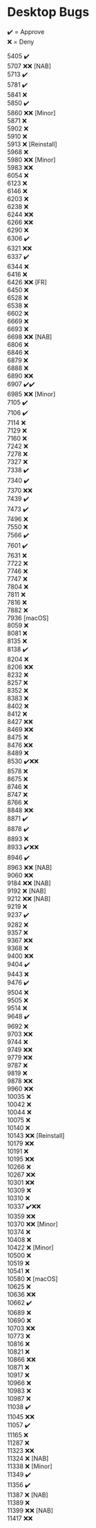 # Desktop Bugs

✔️ = Approve  
❌ = Deny

5405 ✔️  
5707 ❌❌ [NAB]  
5713 ✔️  
5781 ✔️  
5841 ❌  
5850 ✔️  
5860 ❌❌ [Minor]  
5871 ❌  
5902 ❌  
5910 ❌  
5913 ❌ [Reinstall]  
5968 ❌  
5980 ❌❌ [Minor]  
5983 ❌❌  
6054 ❌  
6123 ❌  
6146 ❌  
6203 ❌  
6238 ❌  
6244 ❌❌  
6266 ❌❌  
6290 ❌  
6306 ✔️  
6321 ❌❌  
6337 ✔️  
6344 ❌  
6416 ❌  
6426 ❌❌ [FR]  
6450 ❌  
6528 ❌  
6538 ❌  
6602 ❌  
6669 ❌  
6693 ❌  
6698 ❌❌ [NAB]  
6806 ❌  
6846 ❌  
6879 ❌  
6888 ❌  
6890 ❌❌  
6907 ✔️✔️  
6985 ❌❌ [Minor]  
7105 ✔️  
7106 ✔️  
7114 ❌  
7129 ❌  
7160 ❌  
7242 ❌  
7278 ❌  
7327 ❌  
7338 ✔️  
7340 ✔️  
7370 ❌❌  
7439 ✔️  
7473 ✔️  
7496 ❌  
7550 ❌  
7566 ✔️  
7601 ✔️  
7631 ❌  
7722 ❌  
7746 ❌  
7747 ❌  
7804 ❌  
7811 ❌  
7816 ❌  
7882 ❌  
7936 [macOS]  
8059 ❌  
8081 ❌  
8135 ❌  
8138 ✔️  
8204 ❌  
8206 ❌❌  
8232 ❌  
8257 ❌  
8352 ❌  
8383 ❌  
8402 ❌  
8412 ❌  
8427 ❌❌  
8469 ❌❌  
8475 ❌  
8476 ❌❌  
8489 ❌  
8530 ✔️❌❌  
8578 ❌  
8675 ❌  
8746 ❌  
8747 ❌  
8766 ❌  
8848 ❌❌  
8871 ✔️  
8878 ✔️  
8893 ❌  
8933 ✔️❌❌  
8946 ✔️  
8963 ❌❌ [NAB]  
9060 ❌❌  
9184 ❌❌ [NAB]  
9192 ❌ [NAB]  
9212 ❌❌ [NAB]  
9219 ❌  
9237 ✔️  
9282 ❌  
9357 ❌  
9367 ❌❌  
9368 ❌  
9400 ❌❌  
9404 ✔️  
9443 ❌  
9476 ✔️  
9504 ❌  
9505 ❌  
9514 ❌  
9648 ✔️  
9692 ❌  
9703 ❌❌  
9744 ❌  
9749 ❌❌  
9779 ❌❌  
9787 ❌  
9819 ❌  
9878 ❌❌  
9960 ❌❌  
10035 ❌  
10042 ❌  
10044 ❌  
10075 ❌  
10140 ❌  
10143 ❌❌ [Reinstall]  
10179 ❌❌  
10191 ❌  
10195 ❌❌  
10266 ❌  
10267 ❌❌  
10301 ❌❌  
10309 ❌  
10310 ❌  
10337 ✔️❌❌  
10359 ❌❌  
10370 ❌❌ [Minor]  
10374 ❌  
10408 ❌  
10422 ❌ [Minor]  
10500 ❌  
10519 ❌  
10541 ❌  
10580 ❌ [macOS]  
10625 ❌  
10636 ❌❌  
10662 ✔️  
10689 ❌  
10690 ❌  
10703 ❌❌  
10773 ❌  
10816 ❌  
10821 ❌  
10866 ❌❌  
10871 ❌  
10917 ❌  
10966 ❌  
10983 ❌  
10987 ❌  
11038 ✔️  
11045 ❌❌  
11057 ✔️  
11165 ❌  
11287 ❌  
11323 ❌❌  
11324 ❌ [NAB]  
11338 ❌ [Minor]  
11349 ✔️  
11356 ✔️  
11387 ❌ [NAB]  
11389 ❌  
11399 ❌❌ [NAB]  
11417 ❌❌  


